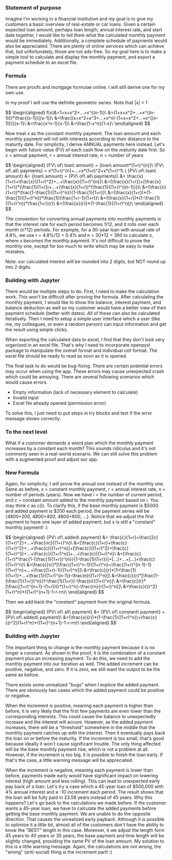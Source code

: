 ### Statement of purpose

Imagine I'm working in a financial institution and my goal is to give my customers a basic overview of real-estate or car loans. Given a certain expected loan amount, perhaps loan length, annual interest rate, and start date together, I would like to tell them what the calculated monthly payment would be immediately. Additionally, a complete schedule of payments would also be appreciated. There are plenty of online services which can achieve that, but unfortunately, those are not ads-free. So my goal here is to make a simple tool to calculate and display the monthly payment, and export a payment schedule to an excel file.

### Formula

There are proofs and mortgage formulae online. I will still derive one for my own use.

In my proof I will use the definite geometric series. Note that |x| < 1

$$
\begin{aligned}
f(x)&=1+x+x^2+...+x^\{(n-1)}\\
&=(1+x+x^2+...+x^\{(n-1)})*\frac{(x-1)}{(x-1)}\\
&=\frac{(x+x^2+x^3+...+x^n)-(1+x+x^2+...+x^\{(n-1)})}{x-1}\\
&=\frac{x^n-1}{x-1}\\
&=\frac{1-x^n}{1-x}\\
\end{aligned}
$$

Now treat x as the constant monthly payment. The loan amount and each monthly payment will roll with interests according to their distance to the maturity date.
For simplicity, I derive ANNUAL payments here instead. Let's begin with future value (FV) of each cash flow on the maturity date first.
So x = annual payment, r = annual interest rate, n = number of years

$$
\begin{aligned}
\{FV\ of\ loan\ amount} = \{loan\ amount*(1+r)^\{n}}\\
\{FV\ of\ all\ payments} = x*(1+r)^\{n}+...+x*(1+r)^2+x*(1+r)^1\\
\\
\{PV\ of\ loan\ amount} &= \{loan\ amount} = {PV\ of\ all\ payments}\\
&= \frac{x}{1+r}+\frac{x}{(1+r)^2}+...+\frac{x}{(1+r)^\{n}}\\
&=(\frac{x}{1+r})+(\frac{x}{1+r})\*(\frac{1}{1+r})+...+(\frac{x}{1+r})\*(\frac{1}{(1+r)^\{(n-1)}})\\
&=(\frac{x}{1+r})\*\frac{1-\frac{1}{(1+r)^n}}{1-\frac{1}{1+r}}\\
&=(\frac{x}{1+r})\*(1-\frac{1}{(1+r)^n})\*\frac{1}{\frac{1+r-1}{1+r}}\\
&=(\frac{x}{1+r})\*(1-\frac{1}{(1+r)^n})\*\frac{1+r}{r}\\
&=(\frac{x}{r})\*(1-\frac{1}{(1+r)^n})\\
\end{aligned}
$$

The convention for converting annual payments into monthly payments is that the interest rate for each period becomes 1/12, and it rolls over each month (n\*12) periods. 
For example, for a 30-year loan with anuual rate of 4.8%, we use r = 4.8%/12 = 0.4% and n = 30\*12 = 360 to calculate x, where x becomes the monthly payment.
It's not difficult to prove the monthly one, except for too much to write which may be easy to make mistakes.

Note: our calculated interest will be rounded into 2 digits, but NOT round up into 2 digits.

### Building with Jupyter

There would be multiple steps to do. First, I need to make the calculation work. This won't be difficult after proving the formula. After calculating the monthly payment, I would like to show the balance, interest payment, and balance deduction as well so my customer would have a better view of their payment schedule (better with dates). All of these can also be calculated iteratively. Then I need to setup a simple user interface which a user (like me, my colleagues, or even a random person) can input information and get the result using simple clicks.

When exporting the calculated data to excel, I find that they don't look very organized in an excel file. That's why I need to incorporate openpyxl package to manipulate the overall format and individual cell format. The excel file should be ready to read as soon as it is opened.

The final task to do would be bug-fixing. There are certain potential errors may occur when using the app. These errors may cause unexpected crash which could be annoying. There are several following scenarios which would cause errors.
- Empty information (lack of necessary element to calculate)
- Invalid input
- Excel file already opened (permission error)

To solve this, I just need to put steps in try blocks and test if the error message shows correctly.

### To the next level

What if a customer demands a wierd plan which the monthly payment increases by a constant each month? This sounds ridiculus and it's not commonly seen in a real-world scenario. We can still solve this problem with a augmented proof and adjust our app.

### New Formula

Again, for simplicity, I will prove the annual one instead of the monthly one.
Same as before, x = constant monthly payment, r = annual interest rate, n = number of periods (years).
Now we have i = the number of current period, and c = constant amount added to the monthly payment based on i.
You may think c as c(i). To clarify this, if the base monthly payment is $5000 and added payment is $200 each period, the payment series will be {4800+200, 4800+400, 4800+600, ...}.
Notice that we adjust the first payment to have one layer of added payment, but x is still a "constant" monthly payment! :)

$$
\begin{aligned}
\{PV\ of\ added\ payment} &= \frac{c}{1+r}+\frac{2c}{(1+r)^2}+...+\frac{nc}{(1+r)^n}\\
&=\[\frac{c}{1+r}+\frac{c}{(1+r)^2}+...+\frac{c}{(1+r)^n}\]+\[\frac{c}{(1+r)^2}+\frac{c}{(1+r)^3}+...+\frac{c}{(1+r)^n}\]+...+\frac{c}{(1+r)^n}\\
&=\[\frac{c}{1+r}*\frac{1-(\frac{1}{1+r})^\{n}}{1-\frac{1}{1+r}}\]+\[...\]+...+\[...\]+\frac{c}{(1+r)^n}\\
&=\frac{c}{r}\*\[\frac{(1+r)^n-1}{(1+r)^n}+\frac{(1+r)^{n-1}-1}{(1+r)^n}+...+\frac{(1+r)-1}{(1+r)^n}\]\\
&=\frac{c}{r}\*\[1+\frac{1}{(1+r)}+...+\frac{1}{(1+r)^{n-1}}-\frac{n}{(1+r)^n}\]\\
&=\frac{c}{r}\*\[\frac{1-(\frac{1}{1+r})^n}{1-\frac{1}{1+r}}-\frac{n}{(1+r)^n}\]\\
&=\frac{c}{r}\*\[\frac{(1+r)^{n+1}-(1+r)}{r\*(1+r)^n}-\frac{rn}{r(1+r)^n}\]\\
&=\frac{c}{{r^2}(1+r)^n}\*((1+r)^{n+1}-1-r-rn)\\
\end{aligned}
$$

Then we add back the "constant" payment from the original formula.

$$
\begin{aligned}
\{PV\ of\ all\ payment} &= \{PV\ of\ constant\ payment} + \{PV\ of\ added\ payment}\\
&=(\frac{x}{r})\*(1-\frac{1}{(1+r)^n})+\frac{c}{{r^2}(1+r)^n}\*((1+r)^{n+1}-1-r-rn)\\
\end{aligned}
$$

### Building with Jupyter

The important thing to change is the monthly payment because it is no longer a constant. As shown in the proof, it is the combination of a constant payment plus an increasing payment. To do this, we need to add the monthly payment into our iteration as well. THe added increment can be positive, negative, and zero. If it is zero, we still want the output to be the same as before.

There exists some unrealized "bugs" when I explore the added payment. There are obviously two cases which the added payment could be positive or negative.

When the increment is positive, meaning each payment is higher than before, it is very likely that the first few payments are even lower than the corresponding interests. This could cause the balance to unexpectedly increase and the interest will accure. However, as the added payment increases, there will be a "threshold" somewhere in the middle that the monthly payment catches up with the interest. Then it eventually pays back the loan on or before the maturity. If the increment is too small, that's good because ideally it won't cause significant trouble. The only thing affected will be the base monthly payment rise, which is not a problem at all. However, if the increment is too big, it is possible to finish the loan early. If that's the case, a little warning message will be appreciated.

When the increment is negative, meaning each payment is lower than before, payments made early would have significant impact on lowering interest (high amount and less rolling). This can lead to unexpected early pay back of a loan. Let's try a case which a 45-year loan of $500,000 with 4% annual interest and a -10 increment each period. The result shows that the loan will be fully paid in 23.58 years instead of 45 years. Why this happens? Let's go back to the calculations we made before. If the customer wants a 45-year loan, we have to calculate the added payments before getting the base monthly payment. We are unable to do the opposite direction. That causes the unrealized early payback. Although it is possible to optimize it a little bit, almost all of the customers don't have the ability to know the "BEST" length in this case. Moreover, it we adjust the length form 45 years to 40 years or 35 years, the base payment and time length will be slightly changed, providing the same PV of the loan amount. My solution to this is a little warning message. Again, the calculations are not wrong, the "wrong" (anti-social) thing is the increment part! :)
